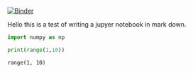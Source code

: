 
[![Binder](https://mybinder.org/badge_logo.svg#badge)](https://mybinder.org/v2/gh/astrophpeter/astrophpeter.github.io/master?filepath=2020-01-1-jupyter-notebook-test.ipynb)


Hello this is a test of writing a jupyer notebook in mark down.


```python
import numpy as np
```


```python
print(range(1,10))

```

    range(1, 10)

